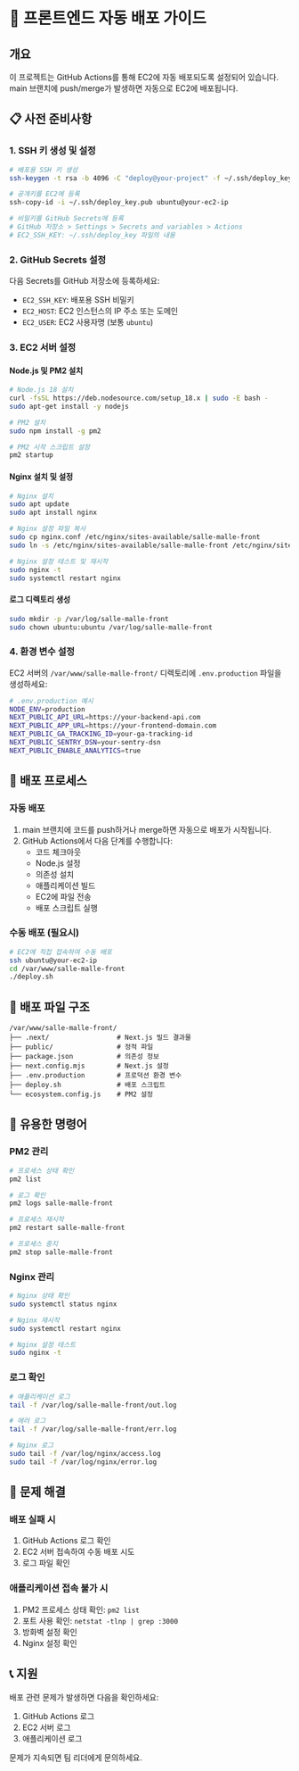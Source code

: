 # 🚀 프론트엔드 자동 배포 가이드

## 개요

이 프로젝트는 GitHub Actions를 통해 EC2에 자동 배포되도록 설정되어 있습니다. main 브랜치에 push/merge가 발생하면 자동으로 EC2에 배포됩니다.

## 📋 사전 준비사항

### 1. SSH 키 생성 및 설정

```bash
# 배포용 SSH 키 생성
ssh-keygen -t rsa -b 4096 -C "deploy@your-project" -f ~/.ssh/deploy_key

# 공개키를 EC2에 등록
ssh-copy-id -i ~/.ssh/deploy_key.pub ubuntu@your-ec2-ip

# 비밀키를 GitHub Secrets에 등록
# GitHub 저장소 > Settings > Secrets and variables > Actions
# EC2_SSH_KEY: ~/.ssh/deploy_key 파일의 내용
```

### 2. GitHub Secrets 설정

다음 Secrets를 GitHub 저장소에 등록하세요:

- `EC2_SSH_KEY`: 배포용 SSH 비밀키
- `EC2_HOST`: EC2 인스턴스의 IP 주소 또는 도메인
- `EC2_USER`: EC2 사용자명 (보통 `ubuntu`)

### 3. EC2 서버 설정

#### Node.js 및 PM2 설치

```bash
# Node.js 18 설치
curl -fsSL https://deb.nodesource.com/setup_18.x | sudo -E bash -
sudo apt-get install -y nodejs

# PM2 설치
sudo npm install -g pm2

# PM2 시작 스크립트 설정
pm2 startup
```

#### Nginx 설치 및 설정

```bash
# Nginx 설치
sudo apt update
sudo apt install nginx

# Nginx 설정 파일 복사
sudo cp nginx.conf /etc/nginx/sites-available/salle-malle-front
sudo ln -s /etc/nginx/sites-available/salle-malle-front /etc/nginx/sites-enabled/

# Nginx 설정 테스트 및 재시작
sudo nginx -t
sudo systemctl restart nginx
```

#### 로그 디렉토리 생성

```bash
sudo mkdir -p /var/log/salle-malle-front
sudo chown ubuntu:ubuntu /var/log/salle-malle-front
```

### 4. 환경 변수 설정

EC2 서버의 `/var/www/salle-malle-front/` 디렉토리에 `.env.production` 파일을 생성하세요:

```bash
# .env.production 예시
NODE_ENV=production
NEXT_PUBLIC_API_URL=https://your-backend-api.com
NEXT_PUBLIC_APP_URL=https://your-frontend-domain.com
NEXT_PUBLIC_GA_TRACKING_ID=your-ga-tracking-id
NEXT_PUBLIC_SENTRY_DSN=your-sentry-dsn
NEXT_PUBLIC_ENABLE_ANALYTICS=true
```

## 🔄 배포 프로세스

### 자동 배포

1. main 브랜치에 코드를 push하거나 merge하면 자동으로 배포가 시작됩니다.
2. GitHub Actions에서 다음 단계를 수행합니다:
   - 코드 체크아웃
   - Node.js 설정
   - 의존성 설치
   - 애플리케이션 빌드
   - EC2에 파일 전송
   - 배포 스크립트 실행

### 수동 배포 (필요시)

```bash
# EC2에 직접 접속하여 수동 배포
ssh ubuntu@your-ec2-ip
cd /var/www/salle-malle-front
./deploy.sh
```

## 📁 배포 파일 구조

```
/var/www/salle-malle-front/
├── .next/                 # Next.js 빌드 결과물
├── public/                # 정적 파일
├── package.json           # 의존성 정보
├── next.config.mjs        # Next.js 설정
├── .env.production        # 프로덕션 환경 변수
├── deploy.sh              # 배포 스크립트
└── ecosystem.config.js    # PM2 설정
```

## 🔧 유용한 명령어

### PM2 관리

```bash
# 프로세스 상태 확인
pm2 list

# 로그 확인
pm2 logs salle-malle-front

# 프로세스 재시작
pm2 restart salle-malle-front

# 프로세스 중지
pm2 stop salle-malle-front
```

### Nginx 관리

```bash
# Nginx 상태 확인
sudo systemctl status nginx

# Nginx 재시작
sudo systemctl restart nginx

# Nginx 설정 테스트
sudo nginx -t
```

### 로그 확인

```bash
# 애플리케이션 로그
tail -f /var/log/salle-malle-front/out.log

# 에러 로그
tail -f /var/log/salle-malle-front/err.log

# Nginx 로그
sudo tail -f /var/log/nginx/access.log
sudo tail -f /var/log/nginx/error.log
```

## 🚨 문제 해결

### 배포 실패 시

1. GitHub Actions 로그 확인
2. EC2 서버 접속하여 수동 배포 시도
3. 로그 파일 확인

### 애플리케이션 접속 불가 시

1. PM2 프로세스 상태 확인: `pm2 list`
2. 포트 사용 확인: `netstat -tlnp | grep :3000`
3. 방화벽 설정 확인
4. Nginx 설정 확인

## 📞 지원

배포 관련 문제가 발생하면 다음을 확인하세요:

1. GitHub Actions 로그
2. EC2 서버 로그
3. 애플리케이션 로그

문제가 지속되면 팀 리더에게 문의하세요.
